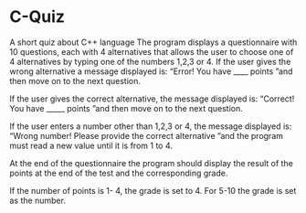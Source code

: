 # C-Quiz
A short quiz about C++ language
The program displays a questionnaire with 10 questions, each with 4 alternatives that allows the user to choose one of 4 alternatives by typing one of the numbers 1,2,3 or 4. If the user gives the wrong alternative a message displayed is: “Error! You have ____ points ”and then move on to the next question.

If the user gives the correct alternative, the message displayed is: “Correct! You have _____ points ”and then move on to the next question.

If the user enters a number other than 1,2,3 or 4, the message displayed is: “Wrong number! Please provide the correct alternative ”and the program must read a new value until it is from 1 to 4.

At the end of the questionnaire the program should display the result of the points at the end of the test and the corresponding grade.

If the number of points is 1- 4, the grade is set to 4. For 5-10 the grade is set as the number.
